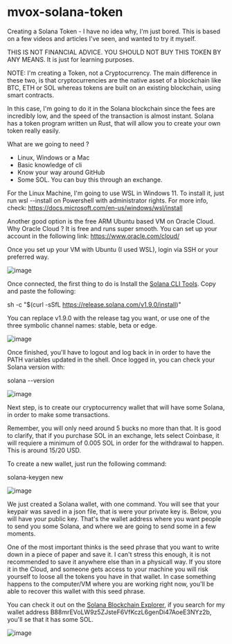 # mvox-solana-token

Creating a Solana Token - I have no idea why, I'm just bored. This is based on a few videos and articles I've seen, and wanted to try it myself. 

THIS IS NOT FINANCIAL ADVICE. YOU SHOULD NOT BUY THIS TOKEN BY ANY MEANS. It is just for learning purposes.

NOTE: I'm creating a Token, not a Cryptocurrency. The main difference in these two, is that cryptocurrencies are the native asset of a blockchain like BTC, ETH or SOL whereas tokens are built on an existing blockchain, using smart contracts.

In this case, I'm going to do it in the Solana blockchain since the fees are incredibly low, and the speed of the transaction is almost instant. Solana has a token program written un Rust, that will allow you to create your own token really easily. 

What are we going to need ?

* Linux, Windows or a Mac
* Basic knowledge of cli
* Know your way around GitHub
* Some SOL. You can buy this through an exchange.


For the Linux Machine, I'm going to use WSL in Windows 11. To install it, just run wsl --install on Powershell with administrator rights. For more info, check: https://docs.microsoft.com/en-us/windows/wsl/install


Another good option is the free ARM Ubuntu based VM on Oracle Cloud. Why Oracle Cloud ? It is free and runs super smooth. You can set up your account in the following link: https://www.oracle.com/cloud/

Once you set up your VM with Ubuntu (I used WSL), login via SSH or your preferred way.

![image](https://user-images.githubusercontent.com/18686180/145824668-2f4eee32-9503-4e36-8462-68a84ab16717.png)

Once connected, the first thing to do is Install the <a href="https://docs.solana.com/cli/install-solana-cli-tools">Solana CLI Tools</a>. Copy and paste the following:

sh -c "$(curl -sSfL https://release.solana.com/v1.9.0/install)"

You can replace v1.9.0 with the release tag you want, or use one of the three symbolic channel names: stable, beta or edge.

![image](https://user-images.githubusercontent.com/18686180/145827554-f29efe2b-938b-4151-b527-6e010d759729.png)

Once finished, you'll have to logout and log back in in order to have the PATH variables updated in the shell. Once logged in, you can check your Solana version with:

solana --version

![image](https://user-images.githubusercontent.com/18686180/145827928-7eb0ba91-88b6-4094-a9dd-cbd71ed84257.png)

Next step, is to create our cryptocurrency wallet that will have some Solana, in order to make some transactions. 

Remember, you will only need around 5 bucks no more than that. It is good to clarify, that if you purchase SOL in an exchange, lets select Coinbase, it will requiere a minimum of 0.005 SOL in order for the withdrawal to happen. This is around 15/20 USD.

To create a new wallet, just run the following command:

solana-keygen new

![image](https://user-images.githubusercontent.com/18686180/145828770-c57fb67a-0f7f-4adb-afd4-71c58cac7829.png)

We just created a Solana wallet, with one command. You will see that your keypair was saved in a json file, that is were your private key is. Below, you will have your public key. That's the wallet address where you want people to send you some Solana, and where we are going to send some in a few moments.

One of the most important thinks is the seed phrase that you want to write down in a piece of paper and save it. I can't stress this enough, it is not recommended to save it anywhere else than in a physicall way. If you store it in the Cloud, and someone gets access to your machine you will risk yourself to loose all the tokens you have in that wallet. In case something happens to the computer/VM where you are working right now, you'll be able to recover this wallet with this seed phrase.

You can check it out on the <a href="https://explorer.solana.com/address/B88mrEVoLW9z5ZJsteF6VfKczL6genDi47AoeE3NYz2b">Solana Blockchain Explorer</a>, if you search for my wallet address B88mrEVoLW9z5ZJsteF6VfKczL6genDi47AoeE3NYz2b, you'll se that it has some SOL.

![image](https://user-images.githubusercontent.com/18686180/145830100-efc33a97-d851-4c33-b64a-fe647cd1a620.png)



